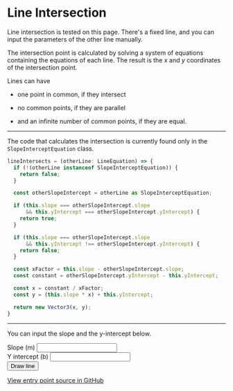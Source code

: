 # Line Intersection

Line intersection is tested on this page. There's a fixed line,
and you can input the parameters of the other line manually.

The intersection point is calculated by solving a system of
equations containing the equations of each line. The result
is the $x$ and $y$ coordinates of the intersection point.

Lines can have

- one point in common, if they intersect

- no common points, if they are parallel

- and an infinite number of common points, if they are equal.

<hr />

The code that calculates the intersection is currently found only
in the `SlopeInterceptEquation` class.

```typescript
lineIntersects = (otherLine: LineEquation) => {
  if (!(otherLine instanceof SlopeInterceptEquation)) {
    return false;
  }

  const otherSlopeIntercept = otherLine as SlopeInterceptEquation;

  if (this.slope === otherSlopeIntercept.slope
      && this.yIntercept === otherSlopeIntercept.yIntercept) {
    return true;
  }

  if (this.slope === otherSlopeIntercept.slope
      && this.yIntercept !== otherSlopeIntercept.yIntercept) {
    return false;
  }

  const xFactor = this.slope - otherSlopeIntercept.slope;
  const constant = otherSlopeIntercept.yIntercept - this.yIntercept;

  const x = constant / xFactor;
  const y = (this.slope * x) + this.yIntercept;

  return new Vector3(x, y);
}
```

<hr />

You can input the slope and the y-intercept below.

<div class="form-group">
  <label for="k">Slope (m)</label>
  <input type="number" step="0.1" id="k" class="form-control" />
</div>

<div class="form-group">
  <label for="b">Y intercept (b)</label>
  <input type="number" step="0.1" id="b" class="form-control" />
</div>

<div>
  <button id="drawButton" type="button" class="btn btn-dark">Draw line</button>
</div>

[View entry point source in GitHub](https://github.com/mkkekkonen/TS-Math/blob/master/math/src/entryPoints/1_3_1_lineintersection.ts)
